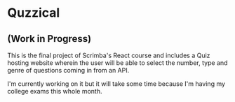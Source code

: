 # Quzzical
## (Work in Progress)
This is the final project of Scrimba's React course and includes a Quiz hosting website wherein the user will be able to select the number, type and genre of questions coming in from an API. 

I'm currently working on it but it will take some time because I'm having my college exams this whole month. 
